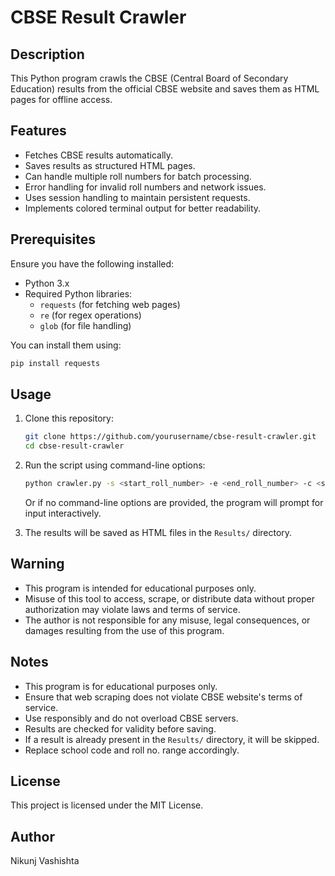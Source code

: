 # CBSE Result Crawler

## Description
This Python program crawls the CBSE (Central Board of Secondary Education) results from the official CBSE website and saves them as HTML pages for offline access.

## Features
- Fetches CBSE results automatically.
- Saves results as structured HTML pages.
- Can handle multiple roll numbers for batch processing.
- Error handling for invalid roll numbers and network issues.
- Uses session handling to maintain persistent requests.
- Implements colored terminal output for better readability.

## Prerequisites
Ensure you have the following installed:
- Python 3.x
- Required Python libraries:
  - `requests` (for fetching web pages)
  - `re` (for regex operations)
  - `glob` (for file handling)
  
You can install them using:
```sh
pip install requests
```

## Usage
1. Clone this repository:
   ```sh
   git clone https://github.com/yourusername/cbse-result-crawler.git
   cd cbse-result-crawler
   ```
2. Run the script using command-line options:
   ```sh
   python crawler.py -s <start_roll_number> -e <end_roll_number> -c <school_code> -n <center_code>
   ```
   Or if no command-line options are provided, the program will prompt for input interactively.

3. The results will be saved as HTML files in the `Results/` directory.

## Warning

- This program is intended for educational purposes only.
- Misuse of this tool to access, scrape, or distribute data without proper authorization may violate laws and terms of service.
- The author is not responsible for any misuse, legal consequences, or damages resulting from the use of this program.

## Notes
- This program is for educational purposes only.
- Ensure that web scraping does not violate CBSE website's terms of service.
- Use responsibly and do not overload CBSE servers.
- Results are checked for validity before saving.
- If a result is already present in the `Results/` directory, it will be skipped.
- Replace school code and roll no. range accordingly.

## License
This project is licensed under the MIT License.

## Author
Nikunj Vashishta

